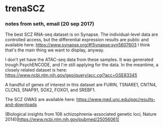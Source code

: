 # trenaSCZ

### notes from seth, email (20 sep 2017)

The best SCZ RNA-seq dataset is on Synapse. The individual-level
data are controlled access, but the differential expression results
are public and available here:
https://www.synapse.org/#!Synapse:syn5607603 I think that's the
main thing we want to display, anyway.

I don't yet have the ATAC-seq data from these samples. It was
generated trough PsychENCODE, and I'm still applying for the
data. In the meantime, a closely related dataset is here:
https://www.ncbi.nlm.nih.gov/geo/query/acc.cgi?acc=GSE83345

A handful of genes of interest in this dataset are FURIN, TSNARE1,
CNTN4, CLCN3, SNAP91, SOX2, FOXG1, and SREBF1.

The SCZ GWAS are available here:
https://www.med.unc.edu/pgc/results-and-downloads

(Biological insights from 108 schizophrenia-associated genetic loci,
Nature 2014)[https://www.ncbi.nlm.nih.gov/pubmed/25056061]
